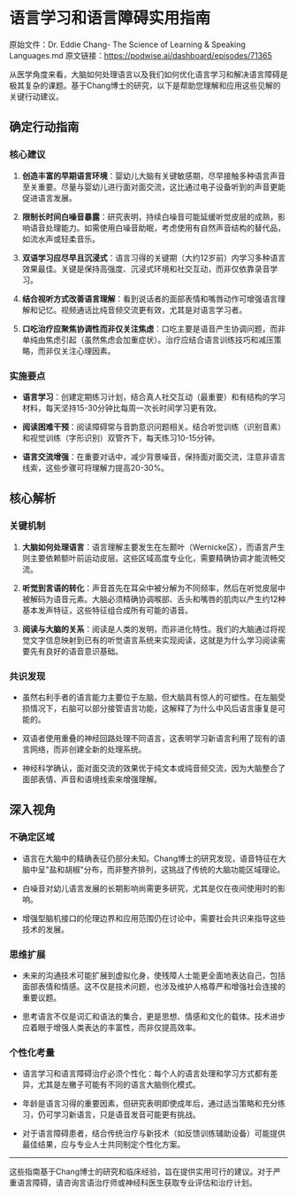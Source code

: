 # 语言学习和语言障碍实用指南

原始文件：Dr. Eddie Chang- The Science of Learning & Speaking Languages.md
原文链接：https://podwise.ai/dashboard/episodes/71365

从医学角度来看，大脑如何处理语言以及我们如何优化语言学习和解决语言障碍是极其复杂的课题。基于Chang博士的研究，以下是帮助您理解和应用这些见解的关键行动建议。

## 确定行动指南

### 核心建议
1. **创造丰富的早期语言环境**：婴幼儿大脑有关键敏感期，尽早接触多种语言声音至关重要。尽量与婴幼儿进行面对面交流，这比通过电子设备听到的声音更能促进语言发展。

2. **限制长时间白噪音暴露**：研究表明，持续白噪音可能延缓听觉皮层的成熟，影响语音处理能力。如需使用白噪音助眠，考虑使用有自然声音结构的替代品，如流水声或轻柔音乐。

3. **双语学习应尽早且沉浸式**：语言习得的关键期（大约12岁前）内学习多种语言效果最佳。关键是保持高强度、沉浸式环境和社交互动，而非仅依靠录音学习。

4. **结合视听方式改善语言理解**：看到说话者的面部表情和嘴唇动作可增强语言理解和记忆。视频通话比纯音频交流更有效，尤其是对语言学习者。

5. **口吃治疗应聚焦协调性而非仅关注焦虑**：口吃主要是语音产生协调问题，而非单纯由焦虑引起（虽然焦虑会加重症状）。治疗应结合语言训练技巧和减压策略，而非仅关注心理因素。

### 实施要点
- **语言学习**：创建定期练习计划，结合真人社交互动（最重要）和有结构的学习材料，每天坚持15-30分钟比每周一次长时间学习更有效。
  
- **阅读困难干预**：阅读障碍常与音韵意识问题相关。结合听觉训练（识别音素）和视觉训练（字形识别）双管齐下，每天练习10-15分钟。
  
- **语言交流增强**：在重要对话中，减少背景噪音，保持面对面交流，注意非语言线索，这些步骤可将理解力提高20-30%。

## 核心解析

### 关键机制
1. **大脑如何处理语言**：语言理解主要发生在左颞叶（Wernicke区），而语言产生则主要依赖额叶前运动皮层。这些区域高度专业化，需要精确协调才能流畅交流。

2. **听觉到言语的转化**：声音首先在耳朵中被分解为不同频率，然后在听觉皮层中被解码为语音元素。大脑必须精确协调喉部、舌头和嘴唇的肌肉以产生约12种基本发声特征，这些特征组合成所有可能的语音。

3. **阅读与大脑的关系**：阅读是人类的发明，而非进化特性。我们的大脑通过将视觉文字信息映射到已有的听觉语言系统来实现阅读，这就是为什么学习阅读需要先有良好的语音意识基础。

### 共识发现
- 虽然右利手者的语言能力主要位于左脑，但大脑具有惊人的可塑性。在左脑受损情况下，右脑可以部分接管语言功能，这解释了为什么中风后语言康复是可能的。

- 双语者使用重叠的神经回路处理不同语言，这表明学习新语言利用了现有的语言网络，而非创建全新的处理系统。

- 神经科学确认，面对面交流的效果优于纯文本或纯音频交流，因为大脑整合了面部表情、声音和语境线索来增强理解。

## 深入视角

### 不确定区域
- 语言在大脑中的精确表征仍部分未知。Chang博士的研究发现，语音特征在大脑中呈"盐和胡椒"分布，而非整齐排列，这挑战了传统的大脑功能区域理论。

- 白噪音对幼儿语言发展的长期影响尚需更多研究，尤其是仅在夜间使用时的影响。

- 增强型脑机接口的伦理边界和应用范围仍在讨论中，需要社会共识来指导这些技术的发展。

### 思维扩展
- 未来的沟通技术可能扩展到虚拟化身，使残障人士能更全面地表达自己，包括面部表情和情感。这不仅是技术问题，也涉及维护人格尊严和增强社会连接的重要议题。

- 思考语言不仅是词汇和语法的集合，更是思想、情感和文化的载体。技术进步应着眼于增强人类表达的丰富性，而非仅提高效率。

### 个性化考量
- 语言学习和语言障碍治疗必须个性化：每个人的语言处理和学习方式都有差异，尤其是左撇子可能有不同的语言大脑侧化模式。

- 年龄是语言习得的重要因素，但研究表明即使成年后，通过适当策略和充分练习，仍可学习新语言，只是语音发音可能更有挑战。

- 对于语言障碍患者，结合传统治疗与新技术（如反馈训练辅助设备）可能提供最佳结果，应与专业人士共同制定个性化方案。

---

这些指南基于Chang博士的研究和临床经验，旨在提供实用可行的建议。对于严重语言障碍，请咨询言语治疗师或神经科医生获取专业评估和治疗计划。
